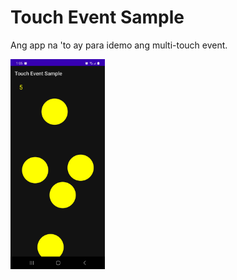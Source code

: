 # Touch Event Sample
Ang app na 'to ay para idemo ang multi-touch event.

<img src="toucheventsample.png" width="30%" height="30%">
